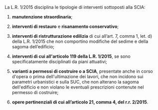 La L.R. 1/2015 disciplina le tipologie di interventi sottoposti alla SCIA:

1. **manutenzione straordinaria**;


2. **interventi di restauro** e **risanamento conservativo**;


3. **interventi di ristrutturazione edilizia** di cui all’art. 7, comma 1, let. d) della L.R. 1/2015 che non comportino modifiche del sedime e della sagoma dell’edificio;


4. **interventi di cui all'articolo 119 della L.R. 1/2015**, se sono specificatamente disciplinati da piani attuativi;


5. **varianti a permessi di costruire o a SCIA**, presentate anche in corso d'opera o prima dell'ultimazione dei lavori, che non incidono sui parametri urbanistici e sulla SUC, che non alterano la sagoma dell'edificio e non violano le eventuali prescrizioni contenute nel permesso di costruire;


6. **opere pertinenziali di cui all’articolo 21, comma 4, del r.r. 2/2015**.
